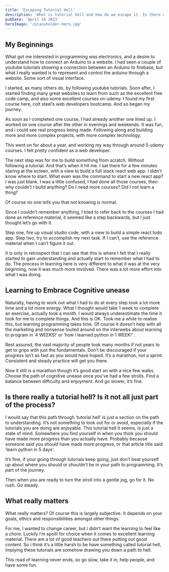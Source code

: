 ```yaml
---
title: 'Escaping Tutorial Hell'
description: 'What is tutorial hell and how do we escape it. Is there one in the first place?'
pubDate: 'April 16 2023'
heroImage: '/placeholder-hero.jpg'
---
```


## My Beginnings

What got me interested in programming was electronics, and a desire to understand how to connect an Arduino to a website. I had seen a couple of youtube tutorials showing a connection between an Arduino to firebase, but what I really wanted is to represent and control the arduino through a website. Some sort of visual interface.

I started, as many others do, by following youtube tutorials. Soon after, I started finding many great websites to learn from such as the excellent free code camp, and also some excellent courses on udemy. I found my first course here, colt steel’s web developers bootcamp. And so began my journey.

As soon as I completed one course, I had already another one lined up. I worked on one course after the other in evenings and weekends. It was fun, and i could see real progress being made. Following along and building more and more complex projects, with more complex technology.

This went on for about a year, and working my way through around 5 udemy courses. I felt pretty confident as a web developer.

The next step was for me to build something from scratch. Without following a tutorial. And that’s when it hit me. I sat there for a few minutes staring at the screen, with a view to build a full stack react web app. I didn’t know where to start. What even was the command to start a new react app? I was just blank. I was a little confused, I had done all those courses, then why couldn’t I build anything? Do I need more courses? Did I not learn a thing?

Of course no one tells you that not knowing is normal.

Since I couldn’t remember anything, I tried to refer back to the courses I had done as reference material, it seemed like a step backwards, but I just thought let’s go with it.

Step one, fire up visual studio code, with a view to build a simple react todo app. Step two, try to accomplish my next task. If I can’t, use the reference material when I can’t figure it out.

It is only in retrospect that I can see that this is where I felt that I really started to gain understanding and actually start to remember what I had to do. The process in learning here is very different to what it was at the very beginning, now it was much more involved. There was a lot more effort into what I was doing.

## Learning to Embrace Cognitive unease

Naturally, having to work out what I had to do at every step took a lot more time and a lot more energy. What I thought would take 1 week to complete an exercise, actually took a month. I would always underestimate the time it took for me to complete things. And this is OK. Took me a while to realise this, but learning programming takes time. Of course it doesn’t help with all the marketing and nonsense touted around on the interwebs about learning to program in ‘4 WEEKS!’ or ‘how i learned python in 1 WEEK!’ .

Rest assured, the vast majority of people took many months if not years to get to grips with just the fundamentals. Don’t be discouraged if your progress isn’t as fast as you would have hoped. It’s a marathon, not a sprint. Consistent and steady practice will get you there.

Now it still is a marathon though it’s good start on with a nice few walks. Choose the path of cognitive unease once you’ve had a few strolls. Find a balance between difficulty and enjoyment. And go slower, it’s fine.

## Is there really a tutorial hell? Is it not all just part of the process?

I would say that this path through ‘tutorial hell’ is just a section on the path to understanding. It’s not something to look out for or avoid, especially if the tutorials you are doing are enjoyable. This tutorial hell it seems, is just a state of mind. Somewhere you find yourself in when you think you should have made more progress than you actually have. Probably because someone said you should have made more progress, or that article title said ‘learn python in 5 days’.

It’s fine, if your going through tutorials keep going, just don’t beat yourself up about where you should or shouldn’t be in your path to programming. It’s part of the journey.

Then when you are ready to turn the stroll into a gentle jog, go for it. No rush. Go steady.

## What really matters

What really matters? Of course this is largely subjective. It depends on your goals, ethics and responsibilities amongst other things.

For me, I wanted to change career, but i didn’t want the learning to feel like a chore. Luckily i’m spoilt for choice when it comes to excellent learning material. There are a lot of good teachers out there putting out good content. So i think it’s a little harsh to be have something called tutorial hell, implying these tutorials are somehow drawing you down a path to hell.

This road of learning never ends, so go slow, take it in, help people, and have some fun.
